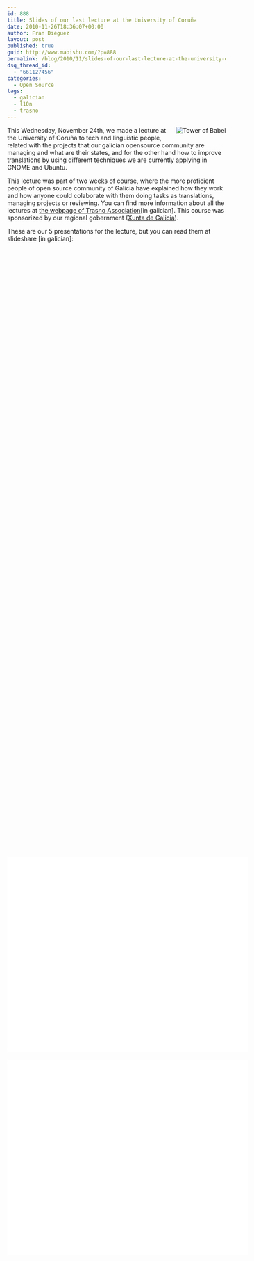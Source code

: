 ```yaml
---
id: 888
title: Slides of our last lecture at the University of Coruña
date: 2010-11-26T18:36:07+00:00
author: Fran Diéguez
layout: post
published: true
guid: http://www.mabishu.com/?p=888
permalink: /blog/2010/11/slides-of-our-last-lecture-at-the-university-of-coruna/
dsq_thread_id:
  - "661127456"
categories:
  - Open Source
tags:
  - galician
  - l10n
  - trasno
---
```

<a href="http://www.flickr.com/photos/65699349@N00/3210086353"><img style="float: right; margin: 0 0 10px 10px;" title="Tower of Babel" src="http://farm4.static.flickr.com/3428/3210086353_87818a1be5_m.jpg" border="0" alt="Tower of Babel" hspace="5" /></a>This Wednesday, November 24th, we made a lecture at the University of Coruña to tech and linguistic people, related with the projects that our galician opensource community are managing and what are their states, and for the other hand how to improve translations by using different techniques we are currently applying in GNOME and Ubuntu.

This lecture was part of two weeks of course, where the more proficient people of open source community of Galicia have explained how they work and how anyone could colaborate with them doing tasks as translations, managing projects or reviewing.
You can find more information about all the lectures at <a href="http://trasno.net/udc2010">the webpage of Trasno Association</a>[in galician]. This course was sponsorized by our regional gobernment (<a title="Xunta de Galicia" href="http://www.xunta.es">Xunta de Galicia</a>).

﻿These are our 5 presentations for the lecture, but you can read them at slideshare [in galician]:
<div style="text-align:center">
<object id="__sse5923948" classid="clsid:d27cdb6e-ae6d-11cf-96b8-444553540000" width="555" height="450" codebase="http://download.macromedia.com/pub/shockwave/cabs/flash/swflash.cab#version=6,0,40,0"><param name="allowFullScreen" value="true" /><param name="allowScriptAccess" value="always" /><param name="src" value="http://static.slidesharecdn.com/swf/ssplayer2.swf?doc=06revision-linguistica-e-qa-en-l10n-swl-101126111031-phpapp02&amp;rel=0&amp;stripped_title=revis&amp;userName=frandieguez" /><param name="name" value="__sse5923948" /><param name="allowfullscreen" value="true" /><embed id="__sse5923948" type="application/x-shockwave-flash" width="555" height="450" src="http://static.slidesharecdn.com/swf/ssplayer2.swf?doc=06revision-linguistica-e-qa-en-l10n-swl-101126111031-phpapp02&amp;rel=0&amp;stripped_title=revis&amp;userName=frandieguez" name="__sse5923948" allowscriptaccess="always" allowfullscreen="true"></embed></object>
</div>
<!--more-->

<br/>
<div style="text-align:center">
<object id="__sse5923951" classid="clsid:d27cdb6e-ae6d-11cf-96b8-444553540000" width="555" height="450" codebase="http://download.macromedia.com/pub/shockwave/cabs/flash/swflash.cab#version=6,0,40,0"><param name="allowFullScreen" value="true" /><param name="allowScriptAccess" value="always" /><param name="src" value="http://static.slidesharecdn.com/swf/ssplayer2.swf?doc=02estado-ubuntu-101126111038-phpapp02&amp;stripped_title=02-estado-ubuntu&amp;userName=frandieguez" /><param name="name" value="__sse5923951" /><param name="allowfullscreen" value="true" /><embed id="__sse5923951" type="application/x-shockwave-flash" width="555" height="450" src="http://static.slidesharecdn.com/swf/ssplayer2.swf?doc=02estado-ubuntu-101126111038-phpapp02&amp;stripped_title=02-estado-ubuntu&amp;userName=frandieguez" name="__sse5923951" allowscriptaccess="always" allowfullscreen="true"></embed></object>
</div>
<br/>

<div style="text-align:center">
<object id="__sse5923950" classid="clsid:d27cdb6e-ae6d-11cf-96b8-444553540000" width="555" height="450" codebase="http://download.macromedia.com/pub/shockwave/cabs/flash/swflash.cab#version=6,0,40,0"><param name="allowFullScreen" value="true" /><param name="allowScriptAccess" value="always" /><param name="src" value="http://static.slidesharecdn.com/swf/ssplayer2.swf?doc=01estado-gnome-101126111036-phpapp01&amp;stripped_title=01-estado-gnome&amp;userName=frandieguez" /><param name="name" value="__sse5923950" /><param name="allowfullscreen" value="true" /><embed id="__sse5923950" type="application/x-shockwave-flash" width="555" height="450" src="http://static.slidesharecdn.com/swf/ssplayer2.swf?doc=01estado-gnome-101126111036-phpapp01&amp;stripped_title=01-estado-gnome&amp;userName=frandieguez" name="__sse5923950" allowscriptaccess="always" allowfullscreen="true"></embed></object>
</div>
<br/>

<div style="text-align:center">
<object id="__sse5923954" classid="clsid:d27cdb6e-ae6d-11cf-96b8-444553540000" width="555" height="450" codebase="http://download.macromedia.com/pub/shockwave/cabs/flash/swflash.cab#version=6,0,40,0"><param name="allowFullScreen" value="true" /><param name="allowScriptAccess" value="always" /><param name="src" value="http://static.slidesharecdn.com/swf/ssplayer2.swf?doc=04estado-xfce-101126111044-phpapp02&amp;stripped_title=04-estado-xfce&amp;userName=frandieguez" /><param name="name" value="__sse5923954" /><param name="allowfullscreen" value="true" /><embed id="__sse5923954" type="application/x-shockwave-flash" width="555" height="450" src="http://static.slidesharecdn.com/swf/ssplayer2.swf?doc=04estado-xfce-101126111044-phpapp02&amp;stripped_title=04-estado-xfce&amp;userName=frandieguez" name="__sse5923954" allowscriptaccess="always" allowfullscreen="true"></embed></object>
</div>

<br/>
<div style="text-align:center">
<object id="__sse5923953" classid="clsid:d27cdb6e-ae6d-11cf-96b8-444553540000" width="555" height="450" codebase="http://download.macromedia.com/pub/shockwave/cabs/flash/swflash.cab#version=6,0,40,0"><param name="allowFullScreen" value="true" /><param name="allowScriptAccess" value="always" /><param name="src" value="http://static.slidesharecdn.com/swf/ssplayer2.swf?doc=03estado-opensuse-101126111048-phpapp02&amp;stripped_title=03-estado-opensuse&amp;userName=frandieguez" /><param name="name" value="__sse5923953" /><param name="allowfullscreen" value="true" /><embed id="__sse5923953" type="application/x-shockwave-flash" width="555" height="450" src="http://static.slidesharecdn.com/swf/ssplayer2.swf?doc=03estado-opensuse-101126111048-phpapp02&amp;stripped_title=03-estado-opensuse&amp;userName=frandieguez" name="__sse5923953" allowscriptaccess="always" allowfullscreen="true"></embed></object>
</div>